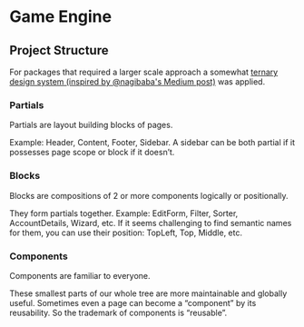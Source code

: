 # Game Engine

## Project Structure

For packages that required a larger scale approach a somewhat [ternary design system (inspired by @nagibaba's Medium post)](https://nagibaba.medium.com/ultimate-ternary-folder-structure-for-large-react-applications-9bb6882d4372) was applied.

### Partials

Partials are layout building blocks of pages.

Example: Header, Content, Footer, Sidebar. A sidebar can be both partial if it possesses page scope or block if it doesn’t.

### Blocks

Blocks are compositions of 2 or more components logically or positionally.

They form partials together. Example: EditForm, Filter, Sorter, AccountDetails, Wizard, etc. If it seems challenging to find semantic names for them, you can use their position: TopLeft, Top, Middle, etc.

### Components

Components are familiar to everyone.

These smallest parts of our whole tree are more maintainable and globally useful. Sometimes even a page can become a “component” by its reusability. So the trademark of components is “reusable”.
